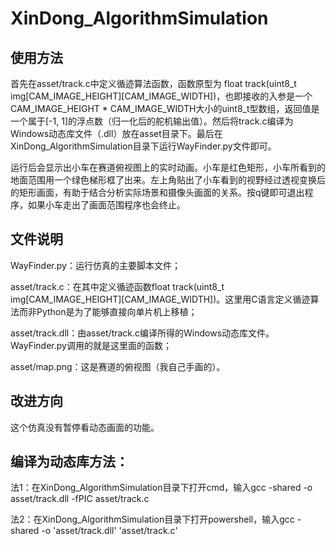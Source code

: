 # XinDong_AlgorithmSimulation
## 使用方法
首先在asset/track.c中定义循迹算法函数，函数原型为 float track(uint8_t img[CAM_IMAGE_HEIGHT][CAM_IMAGE_WIDTH])，也即接收的入参是一个CAM_IMAGE_HEIGHT * CAM_IMAGE_WIDTH大小的uint8_t型数组，返回值是一个属于[-1, 1]的浮点数（归一化后的舵机输出值）。然后将track.c编译为Windows动态库文件（.dll）放在asset目录下。最后在XinDong_AlgorithmSimulation目录下运行WayFinder.py文件即可。
  
运行后会显示出小车在赛道俯视图上的实时动画。小车是红色矩形，小车所看到的地面范围用一个绿色梯形框了出来。左上角贴出了小车看到的视野经过透视变换后的矩形画面，有助于结合分析实际场景和摄像头画面的关系。按q键即可退出程序，如果小车走出了画面范围程序也会终止。
## 文件说明
  WayFinder.py：运行仿真的主要脚本文件；
  
  asset/track.c：在其中定义循迹函数float track(uint8_t img[CAM_IMAGE_HEIGHT][CAM_IMAGE_WIDTH])。这里用C语言定义循迹算法而非Python是为了能够直接向单片机上移植；
  
  asset/track.dll：由asset/track.c编译所得的Windows动态库文件。WayFinder.py调用的就是这里面的函数；
  
  asset/map.png：这是赛道的俯视图（我自己手画的）。
  
## 改进方向
  这个仿真没有暂停看动态画面的功能。
## 编译为动态库方法：
  法1：在XinDong_AlgorithmSimulation目录下打开cmd，输入gcc -shared -o asset/track.dll -fPIC asset/track.c
  
  法2：在XinDong_AlgorithmSimulation目录下打开powershell，输入gcc -shared -o 'asset/track.dll' 'asset/track.c'
